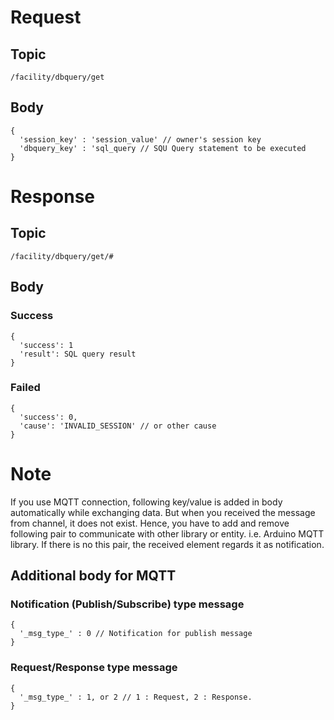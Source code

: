 # Request

## Topic

```
/facility/dbquery/get
```

## Body
```
{
  'session_key' : 'session_value' // owner's session key
  'dbquery_key' : 'sql_query // SQU Query statement to be executed
}
```

# Response

## Topic

```
/facility/dbquery/get/#
```

## Body

### Success

```
{
  'success': 1
  'result': SQL query result
}
```

### Failed

```
{
  'success': 0,
  'cause': 'INVALID_SESSION' // or other cause
}
```

# Note

If you use MQTT connection, following key/value is added in body automatically while exchanging data.
But when you received the message from channel, it does not exist.
Hence, you have to add and remove following pair to communicate with other library or entity. i.e. Arduino MQTT library.
If there is no this pair, the received element regards it as notification.


## Additional body for MQTT

### Notification (Publish/Subscribe) type message
```
{
  '_msg_type_' : 0 // Notification for publish message
}
```

### Request/Response type message
```
{
  '_msg_type_' : 1, or 2 // 1 : Request, 2 : Response.
}
```
